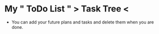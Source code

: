 # My " ToDo List " > Task Tree <

- You can add your future plans and tasks and delete them when you are done.
